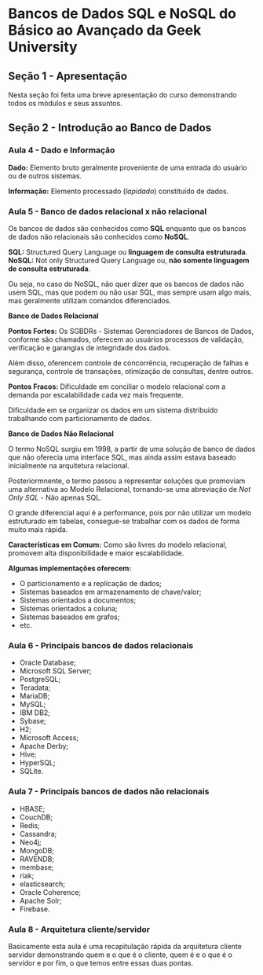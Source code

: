 # Bancos de Dados SQL e NoSQL do Básico ao Avançado da Geek University

## Seção 1 - Apresentação

Nesta seção foi feita uma breve apresentação do curso demonstrando todos os módulos e seus assuntos.

## Seção 2 - Introdução ao Banco de Dados

### Aula 4 - Dado e Informação

**Dado:** Elemento bruto geralmente proveniente de uma entrada do usuário ou de outros sistemas.

**Informação:** Elemento processado (_lapidado_) constituído de dados.

### Aula 5 - Banco de dados relacional x não relacional

Os bancos de dados são conhecidos como **SQL** enquanto que os bancos de dados não relacionais são conhecidos como **NoSQL**.

**SQL:** Structured Query Language ou **linguagem de consulta estruturada**.
**NoSQL:** Not only Structured Query Language ou, **não somente linguagem de consulta estruturada**.

Ou seja, no caso do NoSQL, não quer dizer que os bancos de dados não usem SQL, mas que podem ou não usar SQL, mas sempre usam algo mais, mas geralmente utilizam comandos diferenciados.

**Banco de Dados Relacional**

**Pontos Fortes:** Os SGBDRs - Sistemas Gerenciadores de Bancos de Dados, conforme são chamados, oferecem ao usuários processos de validação, verificação e garangias de integridade dos dados.

Além disso, oferencem controle de concorrência, recuperação de falhas e segurança, controle de transações, otimização de consultas, dentre outros.

**Pontos Fracos:** Dificuldade em conciliar o modelo relacional com a demanda por escalabilidade cada vez mais frequente.

Dificuldade em se organizar os dados em um sistema distribuído trabalhando com particionamento de dados.

**Banco de Dados Não Relacional**

O termo NoSQL surgiu em 1998, a partir de uma solução de banco de dados que não oferecia uma interface SQL, mas ainda assim estava baseado inicialmente na arquitetura relacional.

Posteriormnente, o termo passou a representar soluções que promoviam uma alternativa ao Modelo Relacional, tornando-se uma abreviação de _Not Only SQL_ - Não apenas SQL.

O grande diferencial aqui é a performance, pois por não utilizar um modelo estruturado em tabelas, consegue-se trabalhar com os dados de forma muito mais rápida.

**Características em Comum:** Como são livres do modelo relacional, promovem alta disponibilidade e maior escalabilidade.

**Algumas implementações oferecem:**

- O particionamento e a replicação de dados;
- Sistemas baseados em armazenamento de chave/valor;
- Sistemas orientados a documentos;
- Sistemas orientados a coluna;
- Sistemas baseados em grafos;
- etc.

### Aula 6 - Principais bancos de dados relacionais

- Oracle Database;
- Microsoft SQL Server;
- PostgreSQL;
- Teradata;
- MariaDB;
- MySQL;
- IBM DB2;
- Sybase;
- H2;
- Microsoft Access;
- Apache Derby;
- Hive;
- HyperSQL;
- SQLite.

### Aula 7 - Principais bancos de dados não relacionais

- HBASE;
- CouchDB;
- Redis;
- Cassandra;
- Neo4j;
- MongoDB;
- RAVENDB;
- membase;
- riak;
- elasticsearch;
- Oracle Coherence;
- Apache Solr;
- Firebase.

### Aula 8 - Arquitetura cliente/servidor

Basicamente esta aula é uma recapitulação rápida da arquitetura cliente servidor demonstrando quem e o que é o cliente, quem é e o que é o servidor e por fim, o que temos entre essas duas pontas.

